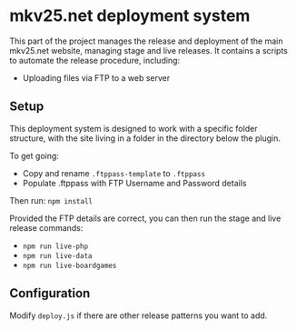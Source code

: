 # mkv25.net deployment system

This part of the project manages the release and deployment of the main mkv25.net website, managing stage and live releases. It contains a scripts to automate the release procedure, including:

- Uploading files via FTP to a web server

## Setup

This deployment system is designed to work with a specific folder structure, with the site living in a folder in the directory below the plugin.

To get going:

- Copy and rename `.ftppass-template` to `.ftppass`
- Populate .ftppass with FTP Username and Password details

Then run: `npm install`

Provided the FTP details are correct, you can then run the stage and live release commands:
- `npm run live-php`
- `npm run live-data`
- `npm run live-boardgames`

## Configuration

Modify `deploy.js` if there are other release patterns you want to add.
